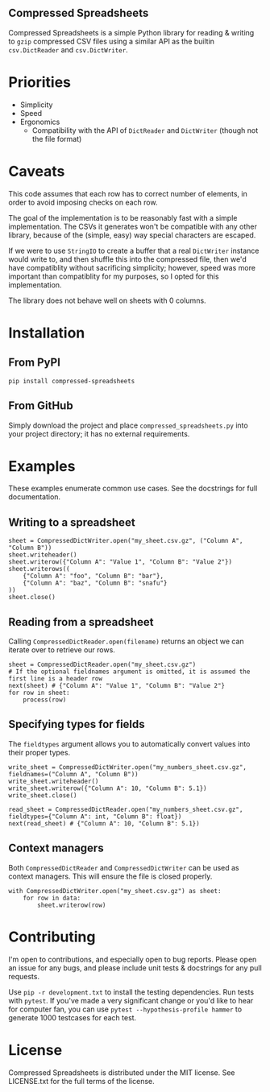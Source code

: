 Compressed Spreadsheets
-----------------------

Compressed Spreadsheets is a simple Python library for reading & writing to `gzip`
compressed CSV files using a similar API as the builtin `csv.DictReader` and `csv.DictWriter`.

# Priorities

* Simplicity
* Speed
* Ergonomics
    * Compatibility with the API of `DictReader` and `DictWriter` (though not
      the file format)

# Caveats

This code assumes that each row has to correct number of elements, in order to avoid
imposing checks on each row.

The goal of the implementation is to be reasonably fast with a simple implementation.
The CSVs it generates won't be compatible with any other library, because of the (simple, easy)
way special characters are escaped.

If we were to use `StringIO` to create a buffer that a real `DictWriter` instance
would write to, and then shuffle this into the compressed file, then we'd have
compatiblity without sacrificing simplicity; however, speed was more important
than compatiblity for my purposes, so I opted for this implementation.

The library does not behave well on sheets with 0 columns.

# Installation

## From PyPI

`pip install compressed-spreadsheets`

## From GitHub

Simply download the project and place `compressed_spreadsheets.py` into your
project directory; it has no external requirements.


# Examples

These examples enumerate common use cases. See the docstrings for full documentation.

## Writing to a spreadsheet

```
sheet = CompressedDictWriter.open("my_sheet.csv.gz", ("Column A", "Column B"))
sheet.writeheader()
sheet.writerow({"Column A": "Value 1", "Column B": "Value 2"})
sheet.writerows((
    {"Column A": "foo", "Column B": "bar"},
    {"Column A": "baz", "Column B": "snafu"}
))
sheet.close()
```

## Reading from a spreadsheet

Calling `CompressedDictReader.open(filename)` returns an object we can iterate over
to retrieve our rows.

```
sheet = CompressedDictReader.open("my_sheet.csv.gz")
# If the optional fieldnames argument is omitted, it is assumed the first line is a header row
next(sheet) # {"Column A": "Value 1", "Column B": "Value 2"}
for row in sheet:
    process(row)
```

## Specifying types for fields

The `fieldtypes` argument allows you to automatically convert values into their proper types.

```
write_sheet = CompressedDictWriter.open("my_numbers_sheet.csv.gz", fieldnames=("Column A", "Column B"))
write_sheet.writeheader()
write_sheet.writerow({"Column A": 10, "Column B": 5.1})
write_sheet.close()

read_sheet = CompressedDictReader.open("my_numbers_sheet.csv.gz", fieldtypes={"Column A": int, "Column B": float})
next(read_sheet) # {"Column A": 10, "Column B": 5.1})
```

## Context managers

Both `CompressedDictReader` and `CompressedDictWriter` can be used as context
managers. This will ensure the file is closed properly.

```
with CompressedDictWriter.open("my_sheet.csv.gz") as sheet:
    for row in data:
        sheet.writerow(row)
```

# Contributing

I'm open to contributions, and especially open to bug reports. Please open an
issue for any bugs, and please include unit tests & docstrings for any pull requests.

Use `pip -r development.txt` to install the testing dependencies. Run tests with
`pytest`. If you've made a very significant change or you'd like to hear for computer
fan, you can use `pytest --hypothesis-profile hammer` to generate 1000 testcases
for each test.

# License

Compressed Spreadsheets is distributed under the MIT license. See
LICENSE.txt for the full terms of the license.
